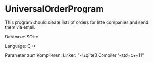 # UniversalOrderProgram
This program should create lists of orders for little companies and send them via email.

Database: SQlite

Language: C++

Parameter zum Kompilieren:
Linker: "-l sqlite3
Compiler "-std=c++11"
